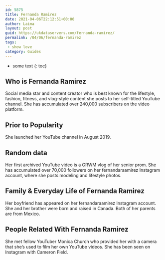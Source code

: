 ```yaml
---
id: 5875
title: Fernanda Ramirez
date: 2021-04-06T22:12:51+00:00
author: Laima
layout: post
guid: https://ukdataservers.com/fernanda-ramirez/
permalink: /04/06/fernanda-ramirez
tags:
 - show love
category: Guides
---
```


* some text
{: toc}


## Who is Fernanda Ramirez
                  
                  
                  
Social media star and content creator who is best known for the lifestyle, fashion, fitness, and vlog-style content she posts to her self-titled YouTube channel. She has accumulated over 240,000 subscribers on the video platform. 
                  
              
            
              
            
                
                
                
## Prior to Popularity
                  
                  
                  
She launched her YouTube channel in August 2019. 
                  
              
            
              
            
                
                
                
## Random data
                  
                  
                  
Her first archived YouTube video is a GRWM vlog of her senior prom. She has accumulated over 70,000 followers on her fernandaraamirez Instagram account, where she posts modeling and lifestyle photos. 
                  
              
            
              
            
                
                
                
## Family & Everyday Life of Fernanda Ramirez
                  
                  
                  
Her boyfriend has appeared on her fernandaraamirez Instagram account. She and her brother were born and raised in Canada. Both of her parents are from Mexico.
                  
              
            
              
            
                
                
                
## People Related With Fernanda Ramirez
                  
                  
                  
She met fellow YouTuber Monica Church who provided her with a camera that she&#8217;s used to film her own YouTube videos. She has been seen on Instagram with Cameron Field. 
                  
              
            
              
            
                
              
            
              
              
            
            
              
            
          
          
          